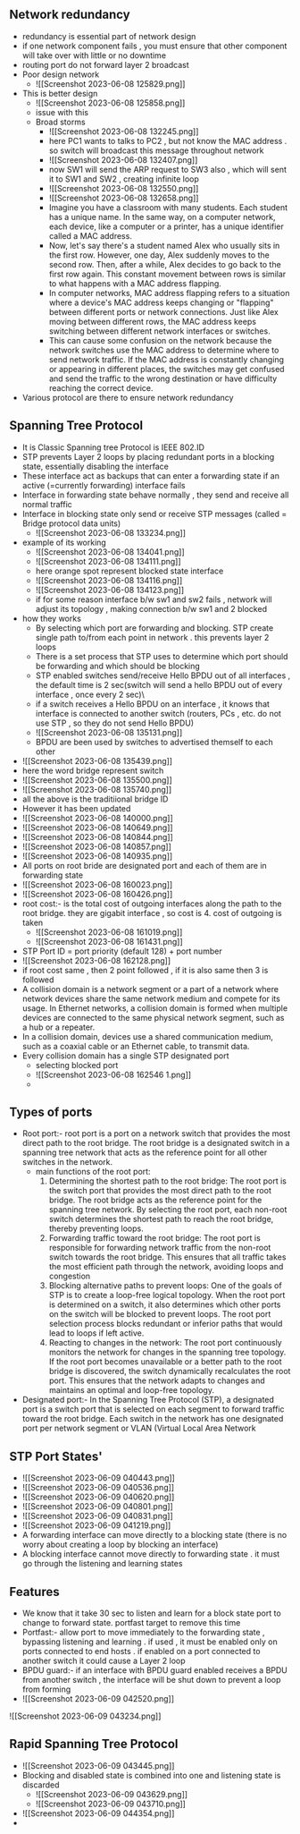## Network redundancy
- redundancy is essential part of network design 
- if one network component fails , you must ensure that other component will take over with little or no downtime
- routing port do not forward layer 2 broadcast
- Poor design network
	- ![[Screenshot 2023-06-08 125829.png]]
- This is better design
	- ![[Screenshot 2023-06-08 125858.png]]
	- issue with this 
	- Broad storms
		- ![[Screenshot 2023-06-08 132245.png]]
		- here PC1 wants to talks to PC2 , but not know the MAC address . so switch will broadcast this message throughout network
		- ![[Screenshot 2023-06-08 132407.png]]
		- now SW1 will send the ARP request to SW3 also , which will sent it to SW1 and SW2 , creating infinite loop
		- ![[Screenshot 2023-06-08 132550.png]]
		- ![[Screenshot 2023-06-08 132658.png]]
		- Imagine you have a classroom with many students. Each student has a unique name. In the same way, on a computer network, each device, like a computer or a printer, has a unique identifier called a MAC address.
		- Now, let's say there's a student named Alex who usually sits in the first row. However, one day, Alex suddenly moves to the second row. Then, after a while, Alex decides to go back to the first row again. This constant movement between rows is similar to what happens with a MAC address flapping.
		- In computer networks, MAC address flapping refers to a situation where a device's MAC address keeps changing or "flapping" between different ports or network connections. Just like Alex moving between different rows, the MAC address keeps switching between different network interfaces or switches.
		- This can cause some confusion on the network because the network switches use the MAC address to determine where to send network traffic. If the MAC address is constantly changing or appearing in different places, the switches may get confused and send the traffic to the wrong destination or have difficulty reaching the correct device.
- Various protocol are there to ensure network redundancy

## Spanning Tree Protocol
- It is Classic Spanning tree Protocol is IEEE 802.ID
- STP prevents Layer 2 loops by placing redundant ports in a blocking state, essentially disabling the interface
- These interface act as backups that can enter a forwarding state if an active (=currently forwarding) interface fails
- Interface in forwarding state behave normally , they send and receive all normal traffic
- Interface in blocking state only send or receive STP messages (called = Bridge protocol data units)
	- ![[Screenshot 2023-06-08 133234.png]]
- example of its working
	- ![[Screenshot 2023-06-08 134041.png]]
	- ![[Screenshot 2023-06-08 134111.png]]
	- here orange spot represent blocked state interface
	- ![[Screenshot 2023-06-08 134116.png]]
	- ![[Screenshot 2023-06-08 134123.png]]
	- if for some reason interface b/w sw1 and sw2 fails , network will adjust its topology , making connection b/w sw1 and 2 blocked
- how they works
	- By selecting which port are forwarding and blocking. STP create single path to/from each point in network . this prevents layer 2 loops
	- There is a set process that STP uses to determine which port should be forwarding and which should be blocking 
	- STP enabled switches send/receive Hello BPDU out of all interfaces , the default time is 2 sec(switch will send a hello BPDU out of every interface , once every 2 sec)\
	- if a switch receives a Hello BPDU on an interface , it knows that interface is connected to another switch (routers, PCs , etc. do not use STP , so they do not send Hello BPDU)
	- ![[Screenshot 2023-06-08 135131.png]]
	- BPDU are been used by switches to advertised themself to each other
- ![[Screenshot 2023-06-08 135439.png]]
- here the word bridge represent switch
- ![[Screenshot 2023-06-08 135500.png]]
- ![[Screenshot 2023-06-08 135740.png]]
- all the above is the traditiional bridge ID
- However it has been updated
- ![[Screenshot 2023-06-08 140000.png]]
- ![[Screenshot 2023-06-08 140649.png]]
- ![[Screenshot 2023-06-08 140844.png]]
- ![[Screenshot 2023-06-08 140857.png]]
- ![[Screenshot 2023-06-08 140935.png]]
- All ports on root bride are designated port and each of them are in forwarding state
- ![[Screenshot 2023-06-08 160023.png]]
- ![[Screenshot 2023-06-08 160426.png]]
- root cost:- is the total cost of outgoing interfaces along the path to the root bridge. they are gigabit interface , so cost is 4. cost of outgoing is taken
	- ![[Screenshot 2023-06-08 161019.png]]
	- ![[Screenshot 2023-06-08 161431.png]]
- STP Port ID = port priority (default 128) + port number
- ![[Screenshot 2023-06-08 162128.png]]
- if root cost same , then 2 point followed , if it is also same then 3 is followed
- A collision domain is a network segment or a part of a network where network devices share the same network medium and compete for its usage. In Ethernet networks, a collision domain is formed when multiple devices are connected to the same physical network segment, such as a hub or a repeater.
- In a collision domain, devices use a shared communication medium, such as a coaxial cable or an Ethernet cable, to transmit data.
- Every collision domain has a single STP designated port
	- selecting blocked port
	- ![[Screenshot 2023-06-08 162546 1.png]]
	- 
## Types of ports
- Root port:- root port is a port on a network switch that provides the most direct path to the root bridge. The root bridge is a designated switch in a spanning tree network that acts as the reference point for all other switches in the network.
	- main functions of the root port:
		1. Determining the shortest path to the root bridge: The root port is the switch port that provides the most direct path to the root bridge. The root bridge acts as the reference point for the spanning tree network. By selecting the root port, each non-root switch determines the shortest path to reach the root bridge, thereby preventing loops.
		2. Forwarding traffic toward the root bridge: The root port is responsible for forwarding network traffic from the non-root switch towards the root bridge. This ensures that all traffic takes the most efficient path through the network, avoiding loops and congestion		    
		3. Blocking alternative paths to prevent loops: One of the goals of STP is to create a loop-free logical topology. When the root port is determined on a switch, it also determines which other ports on the switch will be blocked to prevent loops. The root port selection process blocks redundant or inferior paths that would lead to loops if left active. 
		4. Reacting to changes in the network: The root port continuously monitors the network for changes in the spanning tree topology. If the root port becomes unavailable or a better path to the root bridge is discovered, the switch dynamically recalculates the root port. This ensures that the network adapts to changes and maintains an optimal and loop-free topology.
- Designated port:- In the Spanning Tree Protocol (STP), a designated port is a switch port that is selected on each segment to forward traffic toward the root bridge. Each switch in the network has one designated port per network segment or VLAN (Virtual Local Area Network
## STP Port States'
- ![[Screenshot 2023-06-09 040443.png]]
- ![[Screenshot 2023-06-09 040536.png]]
- ![[Screenshot 2023-06-09 040620.png]]
- ![[Screenshot 2023-06-09 040801.png]]
- ![[Screenshot 2023-06-09 040831.png]]
- ![[Screenshot 2023-06-09 041219.png]]
- A forwarding interface can move directly to a blocking state (there is no worry about creating a loop by blocking an interface)
- A blocking interface cannot move directly to forwarding state . it must go through the listening and learning states
## Features
- We know that it take 30 sec to listen and learn for a block state port to change to forward state. portfast target to remove this time
- Portfast:- allow port to move immediately to the forwarding state , bypassing listening and learning . if used , it must be enabled only on ports connected to end hosts . if enabled on a port connected to another switch it could cause a Layer 2 loop
- BPDU guard:- if an interface with BPDU guard enabled receives a BPDU from another switch , the interface will be shut down to prevent a loop from forming
- ![[Screenshot 2023-06-09 042520.png]]


![[Screenshot 2023-06-09 043234.png]]

## Rapid Spanning Tree Protocol
- ![[Screenshot 2023-06-09 043445.png]]
- Blocking and disabled state is combined into one and listening state is discarded
	- ![[Screenshot 2023-06-09 043629.png]]
	- ![[Screenshot 2023-06-09 043710.png]]
- ![[Screenshot 2023-06-09 044354.png]]
- 